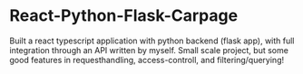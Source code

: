 # React-Python-Flask-Carpage
Built a react typescript application with python backend (flask app), with full integration through an API written by myself. Small scale project, but some good features in requesthandling, access-controll, and filtering/querying!
